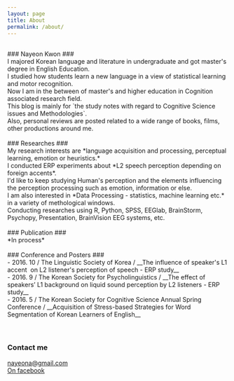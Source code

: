 ```yaml
---
layout: page
title: About
permalink: /about/
---
```


<br>
### Nayeon Kwon ###<br>
  I majored Korean language and literature in undergraduate and got master's degree in English Education.<br>
I studied how students learn a new language in a view of statistical learning and motor recognition.<br>
Now I am in the between of master's and higher education in Cognition associated research field.<br>
This blog is mainly for `the study notes with regard to Cognitive Science issues and Methodologies`.<br>
Also, personal reviews are posted related to a wide range of books, films, other productions around me.
<br>
<br>
### Researches ###<br>
My research interests are *language acquisition and processing, perceptual learning, emotion or heuristics.*<br>
I conducted ERP experiments about *L2 speech perception depending on foreign accents*.<br>
I'd like to keep studying Human's perception and the elements influencing the perception processing such as emotion, information or else.<br>   
I am also interested in *Data Processing - statistics, machine learning etc.* in a variety of methological windows.<br>
Conducting researches using R, Python, SPSS, EEGlab, BrainStorm, Psychopy, Presentation, BrainVision EEG systems, etc. 
<br>
<br>
### Publication ###<br>
*In process* 
<br>
<br>
### Conference and Posters ###<br>
- 2016. 10 / The Linguistic Society of Korea / __The influence of speaker's L1 accent  on L2 listener's perception of speech - ERP study__<br>
- 2016. 9 / The Korean Society for Psycholinguistics / __The effect of speakers’ L1 background on liquid sound perception by L2 listeners - ERP study__<br>
- 2016. 5 / The Korean Society for Cognitive Science Annual Spring Conference / __Acquisition of Stress-based Strategies for Word Segmentation of Korean Learners of English__<br>
<br>
<br>

### Contact me ###

[nayeona@gmail.com](mailto:nayeona@gmail.com)<br>
[On facebook](https://www.facebook.com/nayeon.kw)
